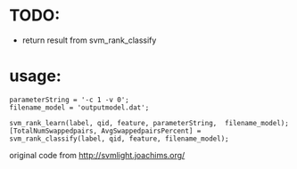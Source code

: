 # TODO:

* return result from svm_rank_classify


# usage:

```
parameterString = '-c 1 -v 0';
filename_model = 'outputmodel.dat';

svm_rank_learn(label, qid, feature, parameterString,  filename_model);
[TotalNumSwappedpairs, AvgSwappedpairsPercent] = svm_rank_classify(label, qid, feature, filename_model);
```

original code from http://svmlight.joachims.org/
